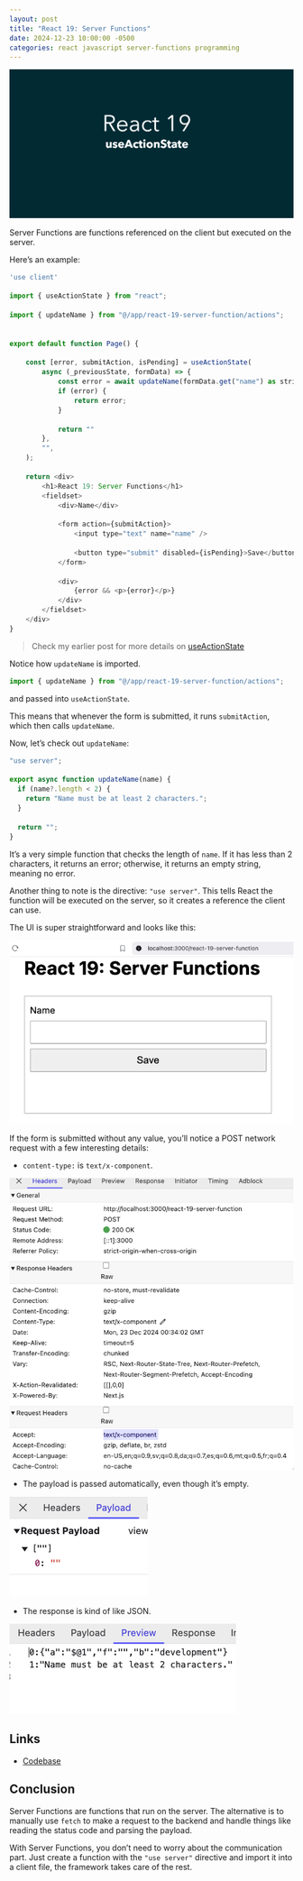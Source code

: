 ```yaml
---
layout: post
title: "React 19: Server Functions"
date: 2024-12-23 10:00:00 -0500
categories: react javascript server-functions programming
---
```


![React 19: Server Functions](/assets/react-19-use-actions-state/banner.png)

Server Functions are functions referenced on the client but executed on the server.

Here’s an example:

```javascript
'use client'

import { useActionState } from "react";

import { updateName } from "@/app/react-19-server-function/actions";


export default function Page() {

    const [error, submitAction, isPending] = useActionState(
        async (_previousState, formData) => {
            const error = await updateName(formData.get("name") as string);
            if (error) {
                return error;
            }

            return ""
        },
        "",
    );

    return <div>
        <h1>React 19: Server Functions</h1>
        <fieldset>
            <div>Name</div>

            <form action={submitAction}>
                <input type="text" name="name" />

                <button type="submit" disabled={isPending}>Save</button>
            </form>

            <div>
                {error && <p>{error}</p>}
            </div>
        </fieldset>
    </div>
}
```

> Check my earlier post for more details on [useActionState](https://www.garciadiazjaime.com/react-19-use-actions-state)

Notice how `updateName` is imported.

```javascript
import { updateName } from "@/app/react-19-server-function/actions";
```

and passed into `useActionState`.

This means that whenever the form is submitted, it runs `submitAction`, which then calls `updateName`.

Now, let’s check out `updateName`:

```javascript
"use server";

export async function updateName(name) {
  if (name?.length < 2) {
    return "Name must be at least 2 characters.";
  }

  return "";
}
```

It’s a very simple function that checks the length of `name`. If it has less than 2 characters, it returns an error; otherwise, it returns an empty string, meaning no error.

Another thing to note is the directive: `"use server"`. This tells React the function will be executed on the server, so it creates a reference the client can use.

The UI is super straightforward and looks like this:

![React 19: Server Functions UI](/assets/react-19-server-function/ui.png)

If the form is submitted without any value, you’ll notice a POST network request with a few interesting details:

- `content-type:` is `text/x-component`.

![React 19: Server Functions Content Type](/assets/react-19-server-function/content-type.png)

- The payload is passed automatically, even though it’s empty.

![React 19: Server Functions Payload](/assets/react-19-server-function/payload.png)

- The response is kind of like JSON.

![React 19: Server Functions Response](/assets/react-19-server-function/response.png)

## Links

- [Codebase](https://github.com/garciadiazjaime/demo-reactjs/blob/main/app/react-19-server-function/page.tsx)

## Conclusion

Server Functions are functions that run on the server. The alternative is to manually use `fetch` to make a request to the backend and handle things like reading the status code and parsing the payload.

With Server Functions, you don’t need to worry about the communication part. Just create a function with the `"use server"` directive and import it into a client file, the framework takes care of the rest.
